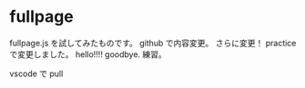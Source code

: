 # fullpage

fullpage.js を試してみたものです。
github で内容変更。
さらに変更！
practice で変更しました。
hello!!!!
goodbye.
練習。

vscode で pull
